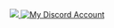 <p align="center">
  <a href="https://github.com/PHV08">
    <img src="https://readme-typing-svg.herokuapp.com?size=30&duration=3000&color=FF0000&center=true&lines=Myself+PHV;I'm+a+Developer;Backend+developer">
  </a>


  <a href="https://discord.com/users/961930771344523264" target="_blank">
    <img alt="My Discord Account" src=""  />
  </a>
</p>
